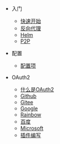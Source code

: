 * 入门
  * [快速开始](quickstart.md)
  * [反向代理](reverse-proxy.md)
  * [Helm](helm-values.md)
  * [P2P](p2p.md)

* 配置
  * [配置项](configuration.md)

* OAuth2
  * [什么是OAuth2](oauth2.md)
  * [Github](oauth2-github.md)
  * [Gitee](oauth2-gitee.md)
  * [Google](oauth2-google.md)
  * [Rainbow](oauth2-rainbow.md)
  * [百度](oauth2-baidu.md)
  * [Microsoft](oauth2-microsoft.md)
  * [插件编写](write-a-oauth2-plugin.md)
